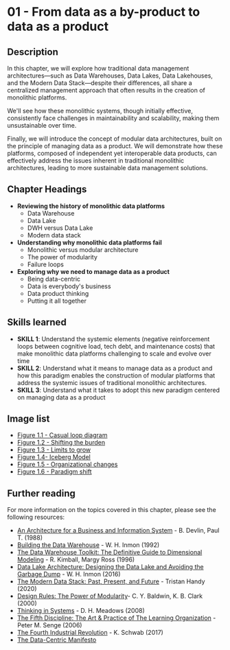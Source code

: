 # 01 - From data as a by-product to data as a product

## Description
In this chapter, we will explore how traditional data management architectures—such as Data Warehouses, Data Lakes, Data Lakehouses, and the Modern Data Stack—despite their differences, all share a centralized management approach that often results in the creation of monolithic platforms. 

We'll see how these monolithic systems, though initially effective, consistently face challenges in maintainability and scalability, making them unsustainable over time.

Finally, we will introduce the concept of modular data architectures, built on the principle of managing data as a product. We will demonstrate how these platforms, composed of independent yet interoperable data products, can effectively address the issues inherent in traditional monolithic architectures, leading to more sustainable data management solutions.

## Chapter Headings  
* **Reviewing the history of monolithic data platforms**
  * Data Warehouse
  * Data Lake
  * DWH versus Data Lake
  * Modern data stack
* **Understanding why monolithic data platforms fail**
  * Monolithic versus modular architecture
  * The power of modularity
  * Failure loops 
* **Exploring  why we need to manage data as a product**
  * Being data-centric
  * Data is everybody's business
  * Data product thinking
  * Putting it all together
 
## Skills learned
* **SKILL 1**: Understand the systemic elements (negative reinforcement loops between cognitive load, tech debt, and maintenance costs) that make monolithic data platforms challenging to scale and evolve over time 
* **SKILL 2**: Understand what it means to manage data as a product and how this paradigm enables the construction of modular platforms that address the systemic issues of traditional monolithic architectures. 
* **SKILL 3**: Understand what it takes to adopt this new paradigm centered on managing data as a product

## Image list
* [Figure 1.1 - Casual loop diagram](./images/chapter-01-Fig-01-Balancing-process.png)
* [Figure 1.2 - Shifting the burden](./images/chapter-01-Fig-02-Shifting-the-burden.png)
* [Figure 1.3 - Limits to grow](./images/chapter-01-Fig-03-Limits-to-growth.png)
* [Figure 1.4- Iceberg Model](./images/chapter-01-Fig-04-Iceberg-model.png)
* [Figure 1.5 - Organizational changes](./images/chapter-01-Fig-05-Organizational-changes.png)
* [Figure 1.6 - Paradigm shift](./images/chapter-01-Fig-06-Paradigm-shift.png)


## Further reading 
For more information on the topics covered in this chapter, please see the following resources: 

* [An Architecture for a Business and Information System](https://www.semanticscholar.org/paper/An-Architecture-for-a-Business-and-Information-Devlin-Murphy/c22ce1eeafb01f0682e194a2a22349aa141b78f6) - B. Devlin, Paul T. (1988)  
* [Building the Data Warehouse](https://www.amazon.com/Building-Data-Warehouse-W-Inmon/dp/0764599445 ) - W. H. Inmon (1992) 
* [The Data Warehouse Toolkit: The Definitive Guide to Dimensional Modeling](https://www.amazon.com/Data-Warehouse-Toolkit-Definitive-Dimensional/dp/1118530802/ ) - R. Kimball,  Margy Ross (1996) 
* [Data Lake Architecture: Designing the Data Lake and Avoiding the Garbage Dump](https://www.amazon.com/Data-Lake-Architecture-Designing-Avoiding/dp/B01HN4JOPC/ ) - W. H. Inmon (2016)
* [The Modern Data Stack: Past, Present, and Future](https://www.getdbt.com/blog/future-of-the-modern-data-stack ) - Tristan Handy (2020) 
* [Design Rules: The Power of Modularity](https://www.amazon.com/Design-Rules-Vol-Power-Modularity/dp/0262024667 )- C. Y. Baldwin, K. B. Clark (2000) 
* [Thinking in Systems](https://www.amazon.com/Thinking-Systems-Donella-H-Meadows/dp/1603580557 ) - D. H. Meadows (2008) 
* [The Fifth Discipline: The Art & Practice of The Learning Organization](https://www.amazon.com/Fifth-Discipline-Practice-Learning-Organization/dp/0385517254 ) - Peter M. Senge (2006) 
* [The Fourth Industrial Revolution](https://www.amazon.com/Fourth-Industrial-Revolution-Klaus-Schwab/dp/1524758868 ) - K. Schwab (2017) 
* [The Data-Centric Manifesto](http://datacentricmanifesto.org/)
